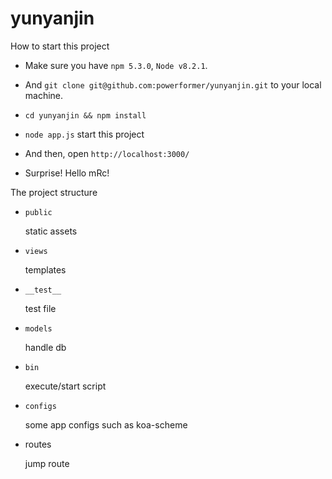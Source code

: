 # yunyanjin

How to start this project

- Make sure you have `npm 5.3.0`, `Node v8.2.1`.

- And `git clone git@github.com:powerformer/yunyanjin.git` to your local machine.

- `cd yunyanjin && npm install`

- `node app.js` start this project

- And then, open `http://localhost:3000/`

- Surprise! Hello mRc! 

The project structure
- `public` 

  static assets

- `views`

  templates

- `__test__`

  test file

- `models`

  handle db 

- `bin`

  execute/start script

- `configs`

  some app configs such as koa-scheme

- routes

  jump route